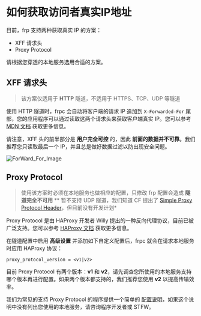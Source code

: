 # 如何获取访问者真实IP地址

目前，frp 支持两种获取真实 IP 的方案：

* XFF 请求头
* Proxy Protocol

请根据您穿透的本地服务选用合适的方案。

## XFF 请求头 <a href="#xff-qing-qiu-tou" id="xff-qing-qiu-tou"></a>

> 该方案仅适用于 **HTTP** 隧道，不适用于 HTTPS、TCP、UDP 等隧道

使用 HTTP 隧道时，frpc 会自动将客户端的请求 IP 追加到 `X-Forwarded-For` 尾部，您的应用程序可以通过读取这两个请求头来获取客户端真实 IP。您可以参考 [MDN 文档](https://developer.mozilla.org/zh-CN/docs/Web/HTTP/Headers/X-Forwarded-For) 获取更多信息。

请注意，XFF 头的前半部分是 **用户完全可控** 的，因此 **前面的数据并不可靠**。我们推荐您只读取最后一个 IP，并且总是做好数据过滤以防出现安全问题。

![ForWard\_For\_Image](https://docs.openfrp.net/docs/assests/XFF.png)

## Proxy Protocol <a href="#proxy-protocol" id="proxy-protocol"></a>

> 使用该方案时必须在本地服务也做相应的配置，只修改 frp 配置会造成 **隧道完全不可用** \*\* 暂不支持 UDP 隧道，我们知道 CF 提出了 [Simple Proxy Protocol Header](https://developers.cloudflare.com/spectrum/reference/simple-proxy-protocol-header)，但目前没有开发计划\*

Proxy Protocol 是由 HAProxy 开发者 Willy 提出的一种反向代理协议，目前已被广泛支持。您可以参考 [HAProxy 文档](http://www.haproxy.org/download/1.8/doc/proxy-protocol.txt) 获取更多信息。

在隧道配置中启用 **高级设置** 并添加如下自定义配置后，frpc 就会在请求本地服务时应用 HAProxy 协议：

`proxy_protocol_version = <v1|v2>`

目前 Proxy Protocol 有两个版本：**v1** 和 **v2**，请先调查您所使用的本地服务支持哪个版本再进行配置。如果两个版本都支持的，我们推荐您使用 **v2** 以提高传输效率。

我们为常见的支持 Proxy Protocol 的程序提供一个简单的 [配置说明](https://doc.natfrp.com/#/offtopic/proxy-protocol)，如果这个说明中没有列出您使用的本地服务，请咨询程序开发者或 STFW。
